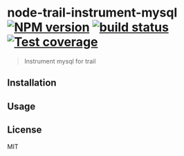 # node-trail-instrument-mysql [![NPM version][npm-image]][npm-url] [![build status][travis-image]][travis-url] [![Test coverage][coveralls-image]][coveralls-url]

> Instrument mysql for trail

## Installation

## Usage

## License

MIT

[npm-image]: https://img.shields.io/npm/v/trail-instrument-mysql.svg?style=flat
[npm-url]: https://npmjs.org/package/trail-instrument-mysql
[travis-image]: https://img.shields.io/travis/CatTail/node-trail-instrument-mysql.svg?style=flat
[travis-url]: https://travis-ci.org/CatTail/node-trail-instrument-mysql
[coveralls-image]: https://img.shields.io/coveralls/CatTail/node-trail-instrument-mysql.svg?style=flat
[coveralls-url]: https://coveralls.io/r/CatTail/node-trail-instrument-mysql?branch=master
